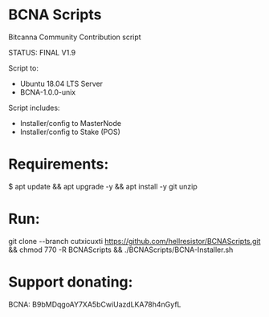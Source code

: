 # BCNA Scripts
Bitcanna Community Contribution script

STATUS: FINAL V1.9

Script to:
- Ubuntu 18.04 LTS Server
- BCNA-1.0.0-unix

Script includes:
- Installer/config to MasterNode
- Installer/config to Stake (POS)

# Requirements: 
$ apt update && apt upgrade -y && apt install -y git unzip

# Run:
 git clone --branch cutxicuxti https://github.com/hellresistor/BCNAScripts.git && chmod 770 -R BCNAScripts && ./BCNAScripts/BCNA-Installer.sh

# Support donating:
BCNA:  B9bMDqgoAY7XA5bCwiUazdLKA78h4nGyfL
